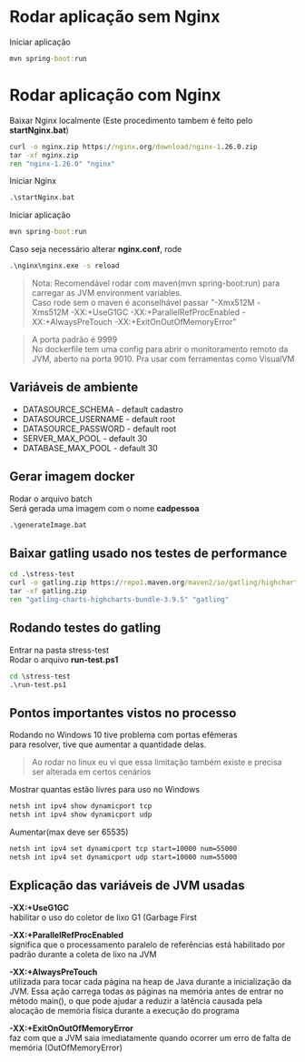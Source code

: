 # Rodar aplicação sem Nginx

Iniciar aplicação
```cmd
mvn spring-boot:run
```

# Rodar aplicação com Nginx

Baixar Nginx localmente (Este procedimento tambem é feito pelo **startNginx.bat**)
```cmd
curl -o nginx.zip https://nginx.org/download/nginx-1.26.0.zip
tar -xf nginx.zip
ren "nginx-1.26.0" "nginx"
```

Iniciar Nginx 
```cmd
.\startNginx.bat
```

Iniciar aplicação
```cmd
mvn spring-boot:run
```

Caso seja necessário alterar **nginx.conf**, rode
```cmd
.\nginx\nginx.exe -s reload
```


> Nota: Recomendável rodar com maven(mvn spring-boot:run) para carregar as JVM environment variables. <br>
> Caso rode sem o maven é aconselhável passar "-Xmx512M -Xms512M -XX:+UseG1GC -XX:+ParallelRefProcEnabled -XX:+AlwaysPreTouch -XX:+ExitOnOutOfMemoryError" 

> A porta padrão é 9999 <br>
> No dockerfile tem uma config para abrir o monitoramento remoto da JVM, aberto na porta 9010. Pra usar com ferramentas como VisualVM


## Variáveis de ambiente
- DATASOURCE_SCHEMA - default cadastro
- DATASOURCE_USERNAME - default root
- DATASOURCE_PASSWORD - default root
- SERVER_MAX_POOL - default 30
- DATABASE_MAX_POOL - default 30


## Gerar imagem docker 

Rodar o arquivo batch <br>
Será gerada uma imagem com o nome **cadpessoa**
```cmd
.\generateImage.bat
```


## Baixar gatling usado nos testes de performance
```cmd
cd .\stress-test
curl -o gatling.zip https://repo1.maven.org/maven2/io/gatling/highcharts/gatling-charts-highcharts-bundle/3.9.5/gatling-charts-highcharts-bundle-3.9.5-bundle.zip
tar -xf gatling.zip
ren "gatling-charts-highcharts-bundle-3.9.5" "gatling"
```

## Rodando testes do gatling
Entrar na pasta stress-test <br>
Rodar o arquivo **run-test.ps1**
```cmd
cd \stress-test
.\run-test.ps1
```


## Pontos importantes vistos no processo
Rodando no Windows 10 tive problema com portas efêmeras <br>
para resolver, tive que aumentar a quantidade delas.

> Ao rodar no linux eu vi que essa limitação também existe e precisa ser alterada em certos cenários

Mostrar quantas estão livres para uso no Windows
```cmd
netsh int ipv4 show dynamicport tcp
netsh int ipv4 show dynamicport udp
```

Aumentar(max deve ser 65535)
```cmd
netsh int ipv4 set dynamicport tcp start=10000 num=55000
netsh int ipv4 set dynamicport udp start=10000 num=55000
```

## Explicação das variáveis de JVM usadas
**-XX:+UseG1GC** <br>
habilitar o uso do coletor de lixo G1 (Garbage First

**-XX:+ParallelRefProcEnabled** <br>
significa que o processamento paralelo de referências está habilitado por padrão durante a coleta de lixo na JVM

**-XX:+AlwaysPreTouch** <br>
utilizada para tocar cada página na heap de Java durante a inicialização da JVM. Essa ação carrega todas as páginas na memória antes de entrar no método main(), o que pode ajudar a reduzir a latência causada pela alocação de memória física durante a execução do programa

**-XX:+ExitOnOutOfMemoryError** <br>
faz com que a JVM saia imediatamente quando ocorrer um erro de falta de memória (OutOfMemoryError)
